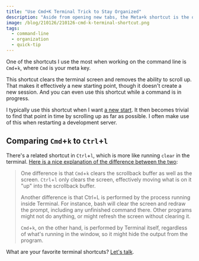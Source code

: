 ```yaml
---
title: "Use Cmd+K Terminal Trick to Stay Organized"
description: "Aside from opening new tabs, the Meta+k shortcut is the one I use most frequently when working on the command-line."
image: /blog/210126/210126-cmd-k-terminal-shortcut.png
tags:
  - command-line
  - organization
  - quick-tip
---
```


One of the shortcuts I use the most when working on the command line is `Cmd`+`k`, where `Cmd` is your meta key.

This shortcut clears the terminal screen and removes the ability to scroll up. That makes it effectively a new starting point, though it doesn't create a new session. And you can even use this shortcut while a command is in progress.

I typically use this shortcut when I want [a new start](https://arresteddevelopment.fandom.com/wiki/ANUSTART). It then becomes trivial to find that point in time by scrolling up as far as possible. I often make use of this when restarting a development server.

## Comparing `Cmd`+`k` to `Ctrl`+`l`

There's a related shortcut in `Ctrl`+`l`, which is more like running `clear` in the terminal. [Here is a nice explanation of the difference between the two](https://superuser.com/a/819605):

> One difference is that `Cmd`+`k` clears the scrollback buffer as well as the screen. `Ctrl`+`l` only clears the screen, effectively moving what is on it "up" into the scrollback buffer.
>
> Another difference is that Ctrl+L is performed by the process running inside Terminal. For instance, bash will clear the screen and redraw the prompt, including any unfinished command there. Other programs might not do anything, or might refresh the screen without clearing it.
>
> `Cmd`+`k`, on the other hand, is performed by Terminal itself, regardless of what's running in the window, so it might hide the output from the program.

What are your favorite terminal shortcuts? [Let's talk](https://twitter.com/seancdavis29).
